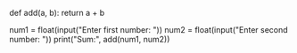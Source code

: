 def add(a, b):
    return a + b

num1 = float(input("Enter first number: "))
num2 = float(input("Enter second number: "))
print("Sum:", add(num1, num2))

